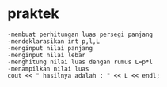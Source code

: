 # praktek
	-membuat perhitungan luas persegi panjang 
	-mendeklarasikan int p,l,L
	-menginput nilai panjang
	-menginput nilai lebar 
	-menghitung nilai luas dengan rumus L=p*l
	-menampilkan nilai luas 
	cout << " hasilnya adalah : " << L << endl;